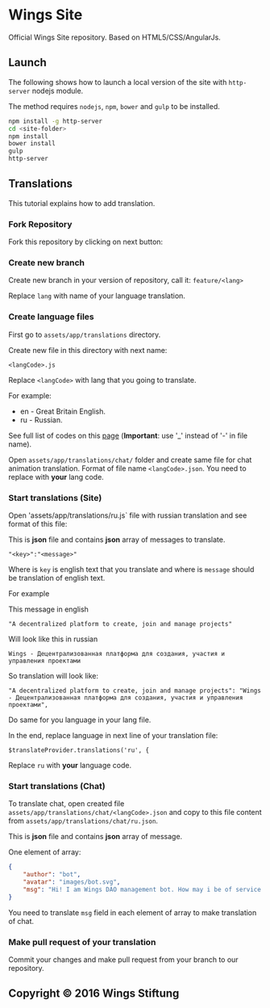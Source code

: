 # Wings Site

Official Wings Site repository. Based on HTML5/CSS/AngularJs.

## Launch

The following shows how to launch a local version of the site with `http-server` nodejs module.

The method requires `nodejs`, `npm`, `bower` and `gulp` to be installed.

```sh
npm install -g http-server
cd <site-folder>
npm install
bower install
gulp
http-server
```

## Translations

This tutorial explains how to add translation.

### Fork Repository

Fork this repository by clicking on next button:


### Create new branch

Create new branch in your version of repository, call it: `feature/<lang>` 

Replace `lang` with name of your language translation.

### Create language files

First go to `assets/app/translations` directory.

Create new file in this directory with next name:

```
<langCode>.js
```

Replace `<langCode>` with lang that you going to translate.

For example:

* en - Great Britain English.
* ru - Russian.

See full list of codes on this [page](http://www.lingoes.net/en/translator/langcode.htm) (**Important**: use '_' instead of '-' in file name).

Open `assets/app/translations/chat/` folder and create same file for chat animation translation.
Format of file name `<langCode>.json`. You need to replace <langCode> with **your** lang code.

### Start translations (Site)

Open 'assets/app/translations/ru.js` file with russian translation and see format of this file:

This is **json** file and contains **json** array of messages to translate.

```
"<key>":"<message>"
```

Where is `key` is english text that you translate and where is `message` should be translation of english text.

For example 

This message in english

```
"A decentralized platform to create, join and manage projects"
```

Will look like this in russian

```
Wings - Децентрализованная платформа для создания, участия и управления проектами
```

So translation will look like:

```
"A decentralized platform to create, join and manage projects": "Wings - Децентрализованная платформа для создания, участия и управления проектами",
```

Do same for you language in your lang file.

In the end, replace language in next line of your translation file:

```
$translateProvider.translations('ru', {
```

Replace `ru` with **your** language code.

### Start translations (Chat)


To translate chat, open created file `assets/app/translations/chat/<langCode>.json` and copy to this file content from `assets/app/translations/chat/ru.json`.

This is **json** file and contains **json** array of message.

One element of array:

```json
{
	"author": "bot",
	"avatar": "images/bot.svg",
	"msg": "Hi! I am Wings DAO management bot. How may i be of service ?"
}
```

You need to translate `msg` field in each element of array to make translation of chat.

### Make pull request of your translation

Commit your changes and make pull request from your branch to our repository.

## Copyright © 2016 Wings Stiftung
